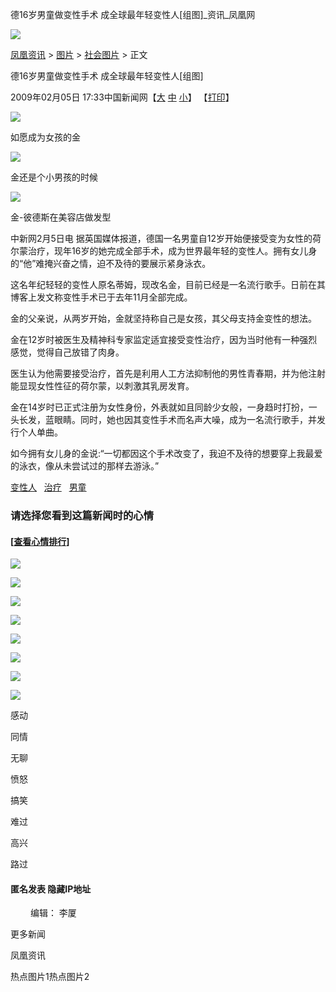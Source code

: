 德16岁男童做变性手术 成全球最年轻变性人\[组图\]\_资讯\_凤凰网

[![](http://img.ifeng.com/tres/pub_res/image/singlepage_v3/logo_news.gif)](http://news.ifeng.com)

[凤凰资讯](http://news.ifeng.com/) > [图片](http://news.ifeng.com/photo/) > [社会图片](http://news.ifeng.com/photo/society/) > 正文

德16岁男童做变性手术 成全球最年轻变性人\[组图\]

2009年02月05日 17:33中国新闻网【[大](javascript:zoomDoc\(16\);) [中](javascript:zoomDoc\(14\);) [小](javascript:zoomDoc\(12\);)】 【[打印](#)】

![](http://img.ifeng.com/hres/200902/05/17/16bbee345cab936fd025c5af22c411d6.jpg)

如愿成为女孩的金

![](http://img.ifeng.com/hres/200902/05/17/c81c4a5fc7f1a907ec7f040f7b654a94.jpg)

金还是个小男孩的时候

![](http://img.ifeng.com/hres/200902/05/17/b5e6f5d22c045236fe272780d4cb2a10.jpg)

金-彼德斯在美容店做发型

中新网2月5日电 据英国媒体报道，德国一名男童自12岁开始便接受变为女性的荷尔蒙治疗，现年16岁的她完成全部手术，成为世界最年轻的变性人。拥有女儿身的“他”难掩兴奋之情，迫不及待的要展示紧身泳衣。

这名年纪轻轻的变性人原名蒂姆，现改名金，目前已经是一名流行歌手。日前在其博客上发文称变性手术已于去年11月全部完成。

金的父亲说，从两岁开始，金就坚持称自己是女孩，其父母支持金变性的想法。

金在12岁时被医生及精神科专家监定适宜接受变性治疗，因为当时他有一种强烈感觉，觉得自己放错了肉身。

医生认为他需要接受治疗，首先是利用人工方法抑制他的男性青春期，并为他注射能显现女性性征的荷尔蒙，以刺激其乳房发育。

金在14岁时已正式注册为女性身份，外表就如且同龄少女般，一身趋时打扮，一头长发，蓝眼睛。同时，她也因其变性手术而名声大噪，成为一名流行歌手，并发行个人单曲。

如今拥有女儿身的金说:“一切都因这个手术改变了，我迫不及待的想要穿上我最爱的泳衣，像从未尝试过的那样去游泳。”

[变性人](#)   [治疗](#)   [男童](#)  

### 请选择您看到这篇新闻时的心情

#### \[[查看心情排行](http://cmt.ifeng.com/leaveword/mood/mood_rank.jsp)\]

![](http://img.ifeng.com/tres/appres/images/mood/motion_01.gif)

![](http://img.ifeng.com/tres/appres/images/mood/motion_02.gif)

![](http://img.ifeng.com/tres/appres/images/mood/motion_03.gif)

![](http://img.ifeng.com/tres/appres/images/mood/motion_04.gif)

![](http://img.ifeng.com/tres/appres/images/mood/motion_05.gif)

![](http://img.ifeng.com/tres/appres/images/mood/motion_06.gif)

![](http://img.ifeng.com/tres/appres/images/mood/motion_07.gif)

![](http://img.ifeng.com/tres/appres/images/mood/motion_08.gif)

感动

同情

无聊

愤怒

搞笑

难过

高兴

路过

#### 匿名发表 隐藏IP地址

　　 编辑： 李厦

更多新闻

凤凰资讯

热点图片1热点图片2